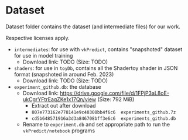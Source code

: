 # Dataset

Dataset folder contains the dataset (and intermediate files) for our work.

Respective licenses apply.

- `intermediates`: for use with `vkPredict`, contains "snapshoted" dataset for use in model training
  - Download link: TODO (Size: TODO)
- `shaders`: for use in `toyDb`, contains all the Shadertoy shader in JSON format (snapshoted in around Feb. 2023)
  - Download link: TODO (Size: TODO)
- `experiment_github.db`: the database
  - Download link: https://drive.google.com/file/d/1FPjP3aL8oE-ukCgrYFtrEaqZKe1x17Qn/view (Size: 792 MiB)
    - Extract out after download
    - `807e773162e778141e9c40300bb4f6c6  experiments_github.7z`
    - `cd5b648571916a3d3a846708bff3e6c6  experiments_github.db`
  - Rename to `experiment.db` and set appropriate path to run the `vkPredict/notebook` programs